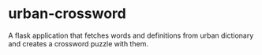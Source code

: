 # urban-crossword
A flask application that fetches words and definitions from urban dictionary and creates a crossword puzzle with them.
